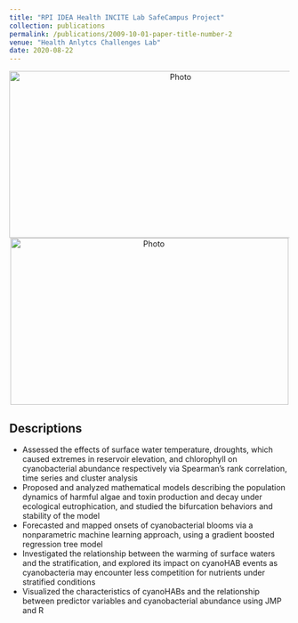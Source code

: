 ```yaml
---
title: "RPI IDEA Health INCITE Lab SafeCampus Project"
collection: publications
permalink: /publications/2009-10-01-paper-title-number-2
venue: "Health Anlytcs Challenges Lab"
date: 2020-08-22
---
```


<p align="center">
  <img src="https://haowen-he.github.io/images/HAB.jpg?raw=true" alt="Photo" width="600" height="300"/> 
  <img src="https://haowen-he.github.io/images/Rplot 4.06.27 PM.png?raw=true" alt="Photo" width="500" height="300"/> 
</p>

## Descriptions
* Assessed the effects of surface water temperature, droughts, which caused extremes in reservoir elevation, and chlorophyll on cyanobacterial abundance respectively via Spearman’s rank correlation, time series and cluster analysis
* Proposed and analyzed mathematical models describing the population dynamics of harmful algae and toxin production and decay under ecological eutrophication, and studied the bifurcation behaviors and stability of the model
* Forecasted and mapped onsets of cyanobacterial blooms via a nonparametric machine learning approach, using a gradient boosted regression tree model
* Investigated the relationship between the warming of surface waters and the stratification, and explored its impact on cyanoHAB events as cyanobacteria may encounter less competition for nutrients under stratified conditions
* Visualized the characteristics of cyanoHABs and the relationship between predictor variables and cyanobacterial abundance using JMP and R
